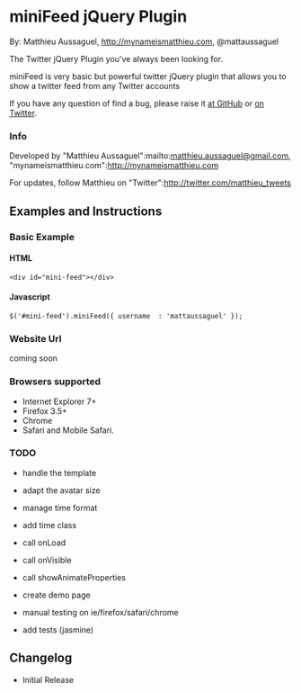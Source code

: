 # miniFeed jQuery Plugin

By: Matthieu Aussaguel, http://mynameismatthieu.com, @mattaussaguel


The Twitter jQuery Plugin you've always been looking for.

miniFeed is very basic but powerful twitter jQuery plugin that allows you to show a twitter feed from any Twitter accounts

If you have any question of find a bug, please raise it <a href="https://github.com/MatthieuA/miniFeed/issues">at GitHub</a> or <a href="http://www.twitter.com/matthieu_tweets">on Twitter</a>.

### Info

Developed by "Matthieu Aussaguel":mailto:matthieu.aussaguel@gmail.com, "mynameismatthieu.com":http://mynameismatthieu.com

For updates, follow Matthieu on "Twitter":http://twitter.com/matthieu_tweets

## Examples and Instructions

### Basic Example

#### HTML

    <div id="mini-feed"></div>

#### Javascript

    $('#mini-feed').miniFeed({ username  : 'mattaussaguel' });

### Website Url
coming soon

### Browsers supported
* Internet Explorer 7+
* Firefox 3.5+
* Chrome
* Safari and Mobile Safari.

### TODO
- handle the template
- adapt the avatar size
- manage time format
- add time class

- call onLoad
- call onVisible
- call showAnimateProperties

- create demo page
- manual testing on ie/firefox/safari/chrome
- add tests (jasmine)

## Changelog

* Initial Release